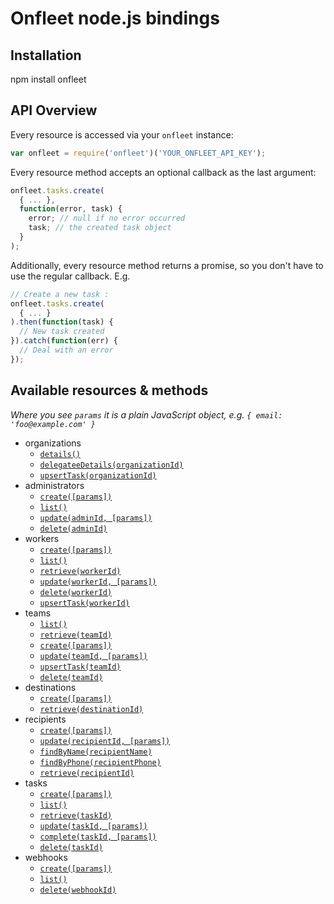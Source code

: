 # Onfleet node.js bindings

## Installation

  npm install onfleet

## API Overview

Every resource is accessed via your `onfleet` instance:

```js
var onfleet = require('onfleet')('YOUR_ONFLEET_API_KEY');
```

Every resource method accepts an optional callback as the last argument:

```js
onfleet.tasks.create(
  { ... },
  function(error, task) {
    error; // null if no error occurred
    task; // the created task object
  }
);
```

Additionally, every resource method returns a promise, so you don't have to use the regular callback. E.g.

```js
// Create a new task :
onfleet.tasks.create(
  { ... }
).then(function(task) {
  // New task created
}).catch(function(err) {
  // Deal with an error
});
```

## Available resources & methods

*Where you see `params` it is a plain JavaScript object, e.g. `{ email: 'foo@example.com' }`*

* organizations
  * [`details()`](http://docs.onfleet.com/docs/organizations#get-details)
  * [`delegateeDetails(organizationId)`](http://docs.onfleet.com/docs/organizations#get-delegatee-details)
  * [`upsertTask(organizationId)`](http://docs.onfleet.com/docs/containers)
* administrators
  * [`create([params])`](http://docs.onfleet.com/docs/administrators#create-new-administrator)
  * [`list()`](http://docs.onfleet.com/docs/administrators#list-administrators)
  * [`update(adminId, [params])`](http://docs.onfleet.com/docs/administrators#update-administrator)
  * [`delete(adminId)`](http://docs.onfleet.com/docs/administrators#delete-administrator)
* workers
  * [`create([params])`](http://docs.onfleet.com/docs/workers#create-new-worker)
  * [`list()`](http://docs.onfleet.com/docs/workers#list-workers)
  * [`retrieve(workerId)`](http://docs.onfleet.com/docs/workers#get-single-worker)
  * [`update(workerId, [params])`](http://docs.onfleet.com/docs/workers#update-worker)
  * [`delete(workerId)`](http://docs.onfleet.com/docs/workers#delete-worker)
  * [`upsertTask(workerId)`](http://docs.onfleet.com/docs/containers)
* teams
  * [`list()`](http://docs.onfleet.com/docs/teams#list-teams)
  * [`retrieve(teamId)`](http://docs.onfleet.com/docs/teams#get-single-team)
  * [`create([params])`](http://docs.onfleet.com/docs/teams#create-team)
  * [`update(teamId, [params])`](http://docs.onfleet.com/docs/teams#update-team)
  * [`upsertTask(teamId)`](http://docs.onfleet.com/docs/containers)
  * [`delete(teamId)`](http://docs.onfleet.com/docs/teams#delete-team)
* destinations
  * [`create([params])`](http://docs.onfleet.com/docs/destinations#create-new-destination)
  * [`retrieve(destinationId)`](http://docs.onfleet.com/docs/destinations#get-single-destination)
* recipients
  * [`create([params])`](http://docs.onfleet.com/docs/recipients#create-new-recipient)
  * [`update(recipientId, [params])`](http://docs.onfleet.com/docs/recipients#update-recipient)
  * [`findByName(recipientName)`](http://docs.onfleet.com/docs/recipients#find-recipient)
  * [`findByPhone(recipientPhone)`](http://docs.onfleet.com/docs/recipients#find-recipient)
  * [`retrieve(recipientId)`](http://docs.onfleet.com/docs/recipients#get-single-recipient)
* tasks
  * [`create([params])`](http://docs.onfleet.com/docs/tasks#create-task)
  * [`list()`](http://docs.onfleet.com/docs/tasks#list-tasks)
  * [`retrieve(taskId)`](http://docs.onfleet.com/docs/tasks#get-single-task)
  * [`update(taskId, [params])`](http://docs.onfleet.com/docs/tasks#update-task)
  * [`complete(taskId, [params])`](http://docs.onfleet.com/docs/tasks#complete-task)
  * [`delete(taskId)`](http://docs.onfleet.com/docs/tasks#delete-task)
* webhooks
  * [`create([params])`](http://docs.onfleet.com/docs/webhooks#create-webhook)
  * [`list()`](http://docs.onfleet.com/docs/webhooks#list-webhooks)
  * [`delete(webhookId)`](http://docs.onfleet.com/docs/webhooks#delete-webhook)
